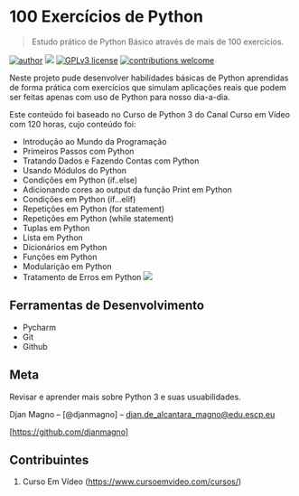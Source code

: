 # 100 Exercícios de Python
> Estudo prático de Python Básico através de mais de 100 exercícios.

[![author](https://img.shields.io/badge/author-djanmagno-red.svg)](https://www.linkedin.com/in/djan-de-alcantara-magno-698a8a106/) [![](https://img.shields.io/badge/python-3.7+-blue.svg)](https://www.python.org/downloads/release/python-365/) [![GPLv3 license](https://img.shields.io/badge/License-GPLv3-blue.svg)](http://perso.crans.org/besson/LICENSE.html) [![contributions welcome](https://img.shields.io/badge/contributions-welcome-brightgreen.svg?style=flat)](https://github.com/djanmagno/data_science/issues)

Neste projeto pude desenvolver habilidades básicas de Python aprendidas de forma prática com exercícios que simulam aplicações reais que podem ser feitas apenas com uso de Python para nosso dia-a-dia.

Este conteúdo foi baseado no Curso de Python 3 do Canal Curso em Vídeo com 120 horas, cujo conteúdo foi:

   * Introdução ao Mundo da Programação
   * Primeiros Passos com Python
   * Tratando Dados e Fazendo Contas com Python
   * Usando Módulos do Python
   * Condições em Python (if..else)
   * Adicionando cores ao output da função Print em Python
   * Condições em Python (if...elif)
   * Repetições em Python (for statement)
   * Repetições em Python (while statement)
   * Tuplas em Python
   * Lista em Python
   * Dicionários em Python
   * Funções em Python
   * Modularição em Python
   * Tratamento de Erros em Python
![](../header.png)

## Ferramentas de Desenvolvimento

* Pycharm
* Git
* Github

## Meta

Revisar e aprender mais sobre Python 3 e suas usuabilidades.

Djan Magno – [@djanmagno] – djan.de_alcantara_magno@edu.escp.eu

[https://github.com/djanmagno]

## Contribuintes

1. Curso Em Vídeo (https://www.cursoemvideo.com/cursos/)
